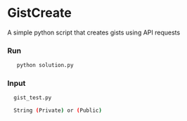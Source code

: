 # GistCreate
A simple python script that creates gists using API requests

### Run
```bash
   python solution.py
```
### Input
```bash
  gist_test.py
```

```bash
  String (Private) or (Public)
```


